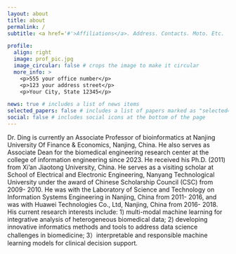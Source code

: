 ```yaml
---
layout: about
title: about
permalink: /
subtitle: <a href='#'>Affiliations</a>. Address. Contacts. Moto. Etc.

profile:
  align: right
  image: prof_pic.jpg
  image_circular: false # crops the image to make it circular
  more_info: >
    <p>555 your office number</p>
    <p>123 your address street</p>
    <p>Your City, State 12345</p>

news: true # includes a list of news items
selected_papers: false # includes a list of papers marked as "selected={true}"
social: false # includes social icons at the bottom of the page
---
```


Dr. Ding is currently an Associate Professor of bioinformatics at Nanjing University Of Finance & Economics, Nanjing, China. He also serves as Associate Dean for the biomedical engineering research center at the college of information engineering since 2023. He received his Ph.D. (2011) from Xi’an Jiaotong University, China. He serves as a visiting scholar at School of Electrical and Electronic Engineering, Nanyang Technological University under the award of Chinese Scholarship Council (CSC) from 2009- 2010. He was with the Laboratory of Science and Technology on Information Systems Engineering in Nanjing, China from 2011- 2016, and was with Huawei Technologies Co., Ltd, Nanjing, China from 2016- 2018. His current research interests include: 1) multi-modal machine learning for integrative analysis of heterogeneous biomedical data; 2) developing innovative informatics methods and tools to address data science challenges in biomedicine; 3）interpretable and responsible machine learning models for clinical decision support.
